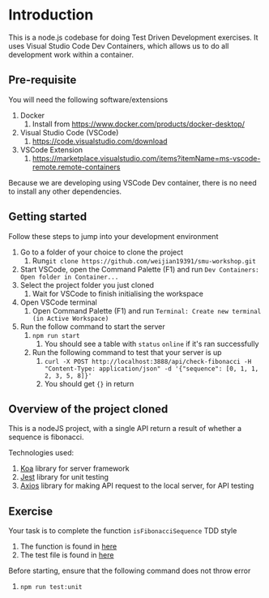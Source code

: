 # Introduction

This is a node.js codebase for doing Test Driven Development exercises. It uses Visual Studio Code Dev Containers, which allows us to do all development work within a container.

## Pre-requisite

You will need the following software/extensions

1. Docker
   1. Install from <https://www.docker.com/products/docker-desktop/>
2. Visual Studio Code (VSCode)
   1. <https://code.visualstudio.com/download>
3. VSCode Extension
   1. <https://marketplace.visualstudio.com/items?itemName=ms-vscode-remote.remote-containers>

Because we are developing using VSCode Dev container, there is no need to install any other dependencies.

## Getting started

Follow these steps to jump into your development environment

1. Go to a folder of your choice to clone the project
   1. Run`git clone https://github.com/weijian19391/smu-workshop.git`
2. Start VSCode, open the Command Palette (F1) and run `Dev Containers: Open folder in Container...`
3. Select the project folder you just cloned
   1. Wait for VSCode to finish initialising the workspace
4. Open VSCode terminal
   1. Open Command Palette (F1) and run `Terminal: Create new terminal (in Active Workspace)`
5. Run the follow command to start the server
   1. `npm run start`
      1. You should see a table with `status` `online` if it's ran successfully
   2. Run the following command to test that your server is up
      1. `curl -X POST http://localhost:3888/api/check-fibonacci -H "Content-Type: application/json" -d '{"sequence": [0, 1, 1, 2, 3, 5, 8]}'`
      2. You should get `{}` in return

## Overview of the project cloned

This is a nodeJS project, with a single API return a result of whether a sequence is fibonacci.

Technologies used:

1. [Koa](https://koajs.com/) library for server framework
2. [Jest](https://jestjs.io/) library for unit testing
3. [Axios](https://github.com/axios/axios) library for making API request to the local server, for API testing

## Exercise

Your task is to complete the function `isFibonacciSequence` TDD style

1. The function is found in [here](./server/utils/fibonacci.js)
2. The test file is found in [here](./__test__/fibonacci.unit.test.js)

Before starting, ensure that the following command does not throw error

1. `npm run test:unit`